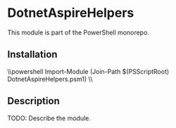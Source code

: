 # DotnetAspireHelpers

This module is part of the PowerShell monorepo.

## Installation

\\\powershell
Import-Module (Join-Path $(PSScriptRoot) DotnetAspireHelpers.psm1)
\\\

## Description

TODO: Describe the module.
